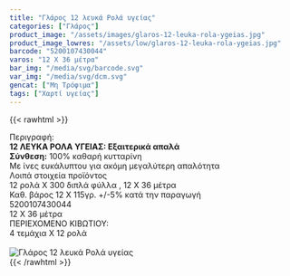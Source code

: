 ```yaml
---
title: "Γλάρος 12 λευκά Ρολά υγείας"
categories: ["Γλάρος"]
product_image: "/assets/images/glaros-12-leuka-rola-ygeias.jpg"
product_image_lowres: "/assets/low/glaros-12-leuka-rola-ygeias.jpg"
barcode: "5200107430044"
varos: "12 Χ 36 μέτρα"
bar_img: "/media/svg/barcode.svg"
var_img: "/media/svg/dcm.svg"
gencat: ["Μη Τρόφιμα"]
tags: ["Χαρτί υγείας"]
---
```

{{< rawhtml >}}

<div class="sload191"><div class="product"><div id="sistatika">Περιγραφή:</div><div class="alltext"><b>12 ΛΕΥΚΑ ΡΟΛΑ ΥΓΕΙΑΣ: Εξαιτερικά απαλά</b><br><b>Σύνθεση:</b> 100% καθαρή κυτταρίνη</div><div class="whead">Με ίνες ευκάλυπτου για ακόμη μεγαλύτερη απαλότητα</div><div class="keno"></div><div id="loipa">Λοιπά στοιχεία προϊόντος</div><div class="alltext">12 ρολά Χ 300 διπλά φύλλα , 12 Χ 36 μέτρα<br>Καθ. βάρος 12 Χ 115γρ. +/-5% κατά την παραγωγή<br></div><div id="barcode"><div id="barimage1"></div><span id="bartext">5200107430044</span></div><div id="varos"><div id="dimimg"></div><span id="varostext">12 Χ 36 μέτρα</span></div><div id="kivotio">ΠΕΡΙΕΧΟΜΕΝΟ ΚΙΒΩΤΙΟΥ:<br>4 τεμάχια Χ 12 ρολά</div><br><div class="pimg"><img alt="Γλάρος 12 λευκά Ρολά υγείας" title="Γλάρος 12 λευκά Ρολά υγείας" src="/assets/images/glaros-12-leuka-rola-ygeias.jpg"></div></div></div>
{{< /rawhtml >}}


